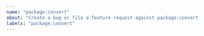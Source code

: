```yaml
---
name: "package:convert"
about: "Create a bug or file a feature request against package:convert."
labels: "package:convert"
---
```

